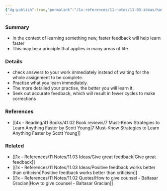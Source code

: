 ```yaml
---
{"dg-publish":true,"permalink":"/1x-references/11-notes/11-03-ideas/have-quicker-feedback-loops/","title":"Have quicker feedback loops","noteIcon":""}
---
```



### Summary
- In the context of learning something new, faster feedback will help learn faster
- This may be a principle that applies in many areas of life

### Details
- check answers to your work immediately instead of waiting for the whole assignment to be complete.
- Practise what you learn immediately. 
- The more detailed your practise, the better you will learn it.
- Seek out accurate feedback, which will result in fewer cycles to make corrections

### References
- [[4x - Reading/41 Books/41.02 Book reviews/7 Must-Know Strategies to Learn Anything Faster by Scott Young\|7 Must-Know Strategies to Learn Anything Faster by Scott Young]]

### Related
- [[1x - References/11 Notes/11.03 Ideas/Give great feedback\|Give great feedback]]
- [[1x - References/11 Notes/11.03 Ideas/Positive feedback works better than criticism\|Positive feedback works better than criticism]]
- [[1x - References/11 Notes/11.02 Quotes/How to give counsel - Baltasar Gracian\|How to give counsel - Baltasar Gracian]]
